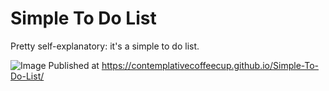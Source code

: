 # Simple To Do List
Pretty self-explanatory: it's a simple to do list. 

![Image](https://repository-images.githubusercontent.com/188151867/be2c9f80-80a7-11e9-9e3e-1148fb5820b4)
Published at https://contemplativecoffeecup.github.io/Simple-To-Do-List/
